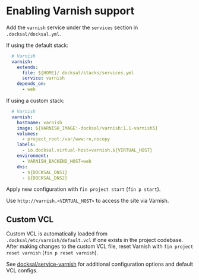# Enabling Varnish support

Add the `varnish` service under the `services` section in `.docksal/docksal.yml`.

If using the default stack:

```yaml
  # Varnish
  varnish:
    extends:
      file: ${HOME}/.docksal/stacks/services.yml
      service: varnish
    depends_on:
      - web
```

If using a custom stack:

```yaml
  # Varnish
  varnish:
    hostname: varnish
    image: ${VARNISH_IMAGE:-docksal/varnish:1.1-varnish5}
    volumes:
      - project_root:/var/www:ro,nocopy
    labels:
      - io.docksal.virtual-host=varnish.${VIRTUAL_HOST}
    environment:
      - VARNISH_BACKEND_HOST=web
    dns:
      - ${DOCKSAL_DNS1}
      - ${DOCKSAL_DNS2}
```

Apply new configuration with `fin project start` (`fin p start`).

Use `http://varnish.<VIRTUAL_HOST>` to access the site via Varnish.


## Custom VCL

Custom VCL is automatically loaded from `.docksal/etc/varnish/default.vcl` if one exists in the project codebase.  
After making changes to the custom VCL file, reset Varnish with `fin project reset varnish` (`fin p reset varnish`).


See [docksal/service-varnish](https://github.com/docksal/service-varnish) for additional configuration options and 
default VCL configs.
